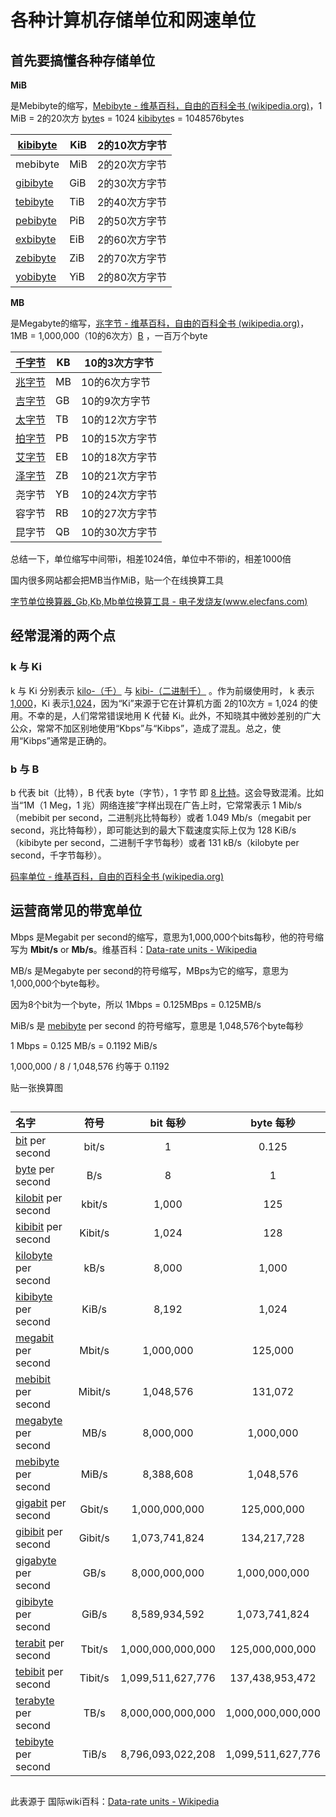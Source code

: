 # 各种计算机存储单位和网速单位



## 首先要搞懂各种存储单位

**MiB**

是Mebibyte的缩写，[Mebibyte - 维基百科，自由的百科全书 (wikipedia.org)](https://zh.wikipedia.org/wiki/Mebibyte)，1 MiB = 2的20次方 [byte](https://zh.wikipedia.org/wiki/Byte)s = 1024 [kibibyte](https://zh.wikipedia.org/wiki/Kibibyte)s = 1048576bytes

| [kibibyte](https://zh.wikipedia.org/wiki/Kibibyte) | KiB  | 2的10次方字节 |
| -------------------------------------------------- | ---- | ------------- |
| mebibyte                                           | MiB  | 2的20次方字节 |
| [gibibyte](https://zh.wikipedia.org/wiki/Gibibyte) | GiB  | 2的30次方字节 |
| [tebibyte](https://zh.wikipedia.org/wiki/Tebibyte) | TiB  | 2的40次方字节 |
| [pebibyte](https://zh.wikipedia.org/wiki/Pebibyte) | PiB  | 2的50次方字节 |
| [exbibyte](https://zh.wikipedia.org/wiki/Exbibyte) | EiB  | 2的60次方字节 |
| [zebibyte](https://zh.wikipedia.org/wiki/Zebibyte) | ZiB  | 2的70次方字节 |
| [yobibyte](https://zh.wikipedia.org/wiki/Yobibyte) | YiB  | 2的80次方字节 |

**MB**

是Megabyte的缩写，[兆字节 - 维基百科，自由的百科全书 (wikipedia.org)](https://zh.wikipedia.org/wiki/百萬位元組)，1MB = 1,000,000（10的6次方）[B](https://zh.wikipedia.org/wiki/Byte)   ，一百万个byte

| [千字节](https://zh.wikipedia.org/wiki/千字节)     | KB   | 10的3次方字节  |
| -------------------------------------------------- | ---- | -------------- |
| [兆字节](https://zh.wikipedia.org/wiki/百萬位元組) | MB   | 10的6次方字节  |
| [吉字节](https://zh.wikipedia.org/wiki/吉字节)     | GB   | 10的9次方字节  |
| [太字节](https://zh.wikipedia.org/wiki/太字节)     | TB   | 10的12次方字节 |
| [拍字节](https://zh.wikipedia.org/wiki/拍字节)     | PB   | 10的15次方字节 |
| [艾字节](https://zh.wikipedia.org/wiki/艾字节)     | EB   | 10的18次方字节 |
| [泽字节](https://zh.wikipedia.org/wiki/泽字节)     | ZB   | 10的21次方字节 |
| 尧字节                                             | YB   | 10的24次方字节 |
| 容字节                                             | RB   | 10的27次方字节 |
| 昆字节                                             | QB   | 10的30次方字节 |

总结一下，单位缩写中间带i，相差1024倍，单位中不带i的，相差1000倍

国内很多网站都会把MB当作MiB，贴一个在线换算工具

[字节单位换算器_Gb,Kb,Mb单位换算工具 - 电子发烧友(www.elecfans.com)](https://www.elecfans.com/tools/zijiehuansuan.html)



## 经常混淆的两个点

### k 与 Ki

k 与 Ki 分别表示 [kilo-（千）](https://zh.wikipedia.org/wiki/Kilo-) 与 [kibi-（二进制千）](https://zh.wikipedia.org/wiki/二进制前缀#二进制乘数词头（IEC标准词头）) 。作为前缀使用时， k 表示 [1,000](https://zh.wikipedia.org/wiki/1000)，Ki 表示[1,024](https://zh.wikipedia.org/wiki/1024)，因为“Ki”来源于它在计算机方面 2的10次方 = 1,024 的使用。不幸的是，人们常常错误地用 K 代替 Ki。此外，不知晓其中微妙差别的广大公众，常常不加区别地使用“Kbps”与“Kibps”，造成了混乱。总之，使用“Kibps”通常是正确的。

### b 与 B

b 代表 bit（比特），B 代表 byte（字节），1 字节 即 [8 比特](https://zh.wikipedia.org/wiki/八位位组)。这会导致混淆。比如当“1M（1 Meg，1 兆）网络连接”字样出现在广告上时，它常常表示 1 Mib/s（mebibit per second，二进制兆比特每秒）或者 1.049 Mb/s（megabit per second，兆比特每秒），即可能达到的最大下载速度实际上仅为 128 KiB/s（kibibyte per second，二进制千字节每秒）或者 131 kB/s（kilobyte per second，千字节每秒）。

[码率单位 - 维基百科，自由的百科全书 (wikipedia.org)](https://zh.wikipedia.org/wiki/码率单位#兆比特每秒)



## 运营商常见的带宽单位



Mbps 是Megabit per second的缩写，意思为1,000,000个bits每秒，他的符号缩写为 **Mbit/s** or **Mb/s**。维基百科：[Data-rate units - Wikipedia](https://en.wikipedia.org/wiki/Data-rate_units#Megabit_per_second)

MB/s 是Megabyte per second的符号缩写，MBps为它的缩写，意思为1,000,000个byte每秒。

因为8个bit为一个byte，所以 1Mbps = 0.125MBps = 0.125MB/s

MiB/s 是 [mebibyte](https://en.wikipedia.org/wiki/Mebibyte) per second 的符号缩写，意思是 1,048,576个byte每秒

1 Mbps = 0.125 MB/s = 0.1192 MiB/s

1,000,000  / 8 / 1,048,576 约等于 0.1192



贴一张换算图

## 

| 名字                                                         |  符号   |     bit 每秒      |     byte 每秒     |
| :----------------------------------------------------------- | :-----: | :---------------: | :---------------: |
| [bit](https://en.wikipedia.org/wiki/Bit) per second          |  bit/s  |         1         |       0.125       |
| [byte](https://en.wikipedia.org/wiki/Byte) per second        |   B/s   |         8         |         1         |
| [kilobit](https://en.wikipedia.org/wiki/Kilobit) per second  | kbit/s  |       1,000       |        125        |
| [kibibit](https://en.wikipedia.org/wiki/Kibibit) per second  | Kibit/s |       1,024       |        128        |
| [kilobyte](https://en.wikipedia.org/wiki/Kilobyte) per second |  kB/s   |       8,000       |       1,000       |
| [kibibyte](https://en.wikipedia.org/wiki/Kibibyte) per second |  KiB/s  |       8,192       |       1,024       |
| [megabit](https://en.wikipedia.org/wiki/Megabit) per second  | Mbit/s  |     1,000,000     |      125,000      |
| [mebibit](https://en.wikipedia.org/wiki/Mebibit) per second  | Mibit/s |     1,048,576     |      131,072      |
| [megabyte](https://en.wikipedia.org/wiki/Megabyte) per second |  MB/s   |     8,000,000     |     1,000,000     |
| [mebibyte](https://en.wikipedia.org/wiki/Mebibyte) per second |  MiB/s  |     8,388,608     |     1,048,576     |
| [gigabit](https://en.wikipedia.org/wiki/Gigabit) per second  | Gbit/s  |   1,000,000,000   |    125,000,000    |
| [gibibit](https://en.wikipedia.org/wiki/Gibibit) per second  | Gibit/s |   1,073,741,824   |    134,217,728    |
| [gigabyte](https://en.wikipedia.org/wiki/Gigabyte) per second |  GB/s   |   8,000,000,000   |   1,000,000,000   |
| [gibibyte](https://en.wikipedia.org/wiki/Gibibyte) per second |  GiB/s  |   8,589,934,592   |   1,073,741,824   |
| [terabit](https://en.wikipedia.org/wiki/Terabit) per second  | Tbit/s  | 1,000,000,000,000 |  125,000,000,000  |
| [tebibit](https://en.wikipedia.org/wiki/Tebibit) per second  | Tibit/s | 1,099,511,627,776 |  137,438,953,472  |
| [terabyte](https://en.wikipedia.org/wiki/Terabyte) per second |  TB/s   | 8,000,000,000,000 | 1,000,000,000,000 |
| [tebibyte](https://en.wikipedia.org/wiki/Tebibyte) per second |  TiB/s  | 8,796,093,022,208 | 1,099,511,627,776 |

## 

此表源于 国际wiki百科：[Data-rate units - Wikipedia](https://en.wikipedia.org/wiki/Data-rate_units#Megabit_per_second)